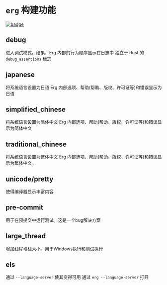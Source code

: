 # `erg` 构建功能

[![badge](https://img.shields.io/endpoint.svg?url=https%3A%2F%2Fgezf7g7pd5.execute-api.ap-northeast-1.amazonaws.com%2Fdefault%2Fsource_up_to_date%3Fowner%3Derg-lang%26repos%3Derg%26ref%3Dmain%26path%3Ddoc/EN/dev_guide/build_features.md%26commit_hash%3Da4ba6814016f66c32579c53836b10f4abbca8a51)](https://gezf7g7pd5.execute-api.ap-northeast-1.amazonaws.com/default/source_up_to_date?owner=erg-lang&repos=erg&ref=main&path=doc/EN/dev_guide/build_features.md&commit_hash=a4ba6814016f66c32579c53836b10f4abbca8a51)

## debug

进入调试模式。结果，Erg 内部的行为顺序显示在日志中
独立于 Rust 的 `debug_assertions` 标志

## japanese

将系统语言设置为日语
Erg 内部选项、帮助(帮助、版权、许可证等)和错误显示为日语

## simplified_chinese

将系统语言设置为简体中文
Erg 内部选项、帮助(帮助、版权、许可证等)和错误显示为简体中文

## traditional_chinese

将系统语言设置为繁体中文
Erg 内部选项、帮助(帮助、版权、许可证等)和错误显示为繁体中文。

## unicode/pretty

使得编译器显示丰富内容

## pre-commit

用于在预提交中运行测试。这是一个bug解决方案

## large_thread

增加线程堆栈大小。用于Windows执行和测试执行

## els

通过 `--language-server` 使其变得可用
通过 `erg --language-server` 打开
